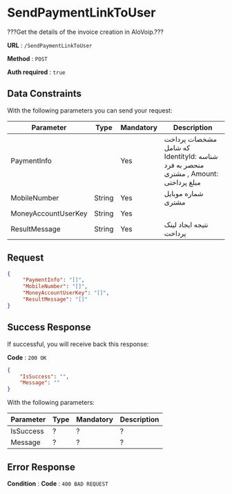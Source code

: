 # SendPaymentLinkToUser

???Get the details of the invoice creation in AloVoip.???


**URL** : `/SendPaymentLinkToUser`

**Method** : `POST`

**Auth required** : `true`

## Data Constraints
With the following parameters you can send your request:

|Parameter|Type|Mandatory|Description|
|-|-|-|-|
|PaymentInfo | |Yes|  مشخصات پرداخت که شامل IdentityId: شناسه منحصر به فرد مشتری  , Amount:  مبلغ پرداختی|
|MobileNumber |String |Yes |شماره موبایل مشتری|
|MoneyAccountUserKey |String |Yes | |کلید حساب مالی کاربر
|ResultMessage |String |Yes | نتیجه ایجاد لینک پرداخت |

## Request 


```json
{
     "PaymentInfo": "[]",
     "MobileNumber": "[]",
     "MoneyAccountUserKey": "[]",
     "ResultMessage": "[]"
}
```

## Success Response
If successful, you will receive back this response:

**Code** : `200 OK`

```json
{
    "IsSuccess": "",
    "Message": ""
}

```
With the following parameters:

|Parameter|Type|Mandatory|Description|
|-|-|-|-| 
|IsSuccess|? |? | ? |
|Message|? |? | ? |
## Error Response

**Condition** : 
**Code** : `400 BAD REQUEST`

